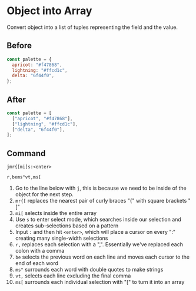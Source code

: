 # Object into Array

Convert object into a list of tuples representing the field and the value.

## Before

```js
const palette = {
  apricot: "#f47868",
  lightning: "#ffcd1c",
  delta: "6f44f0",
};
```

## After

```js
const palette = [
  ["apricot", "#f47868"],
  ["lightning", "#ffcd1c"],
  ["delta", "6f44f0"],
];
```

## Command

```
jmr{[mi[s:<enter>

r,bems"vt,ms[
```

1. Go to the line below with `j`, this is because we need to be inside of the object for the next step.
1. `mr{[` replaces the nearest pair of curly braces "\{" with square brackets "["
1. `mi[` selects inside the entire array
1. Use `s` to enter select mode, which searches inside our selection and creates sub-selections based on a pattern
1. Input `:` and then hit `<enter>`, which will place a cursor on every ":" creating many single-width selections
1. `r,` replaces each selection with a ",". Essentially we've replaced each colon with a comma
1. `be` selects the previous word on each line and moves each cursor to the end of each word
1. `ms"` surrounds each word with double quotes to make strings
1. `vt,` selects each line excluding the final comma
1. `ms[` surrounds each individual selection with "[" to turn it into an array

